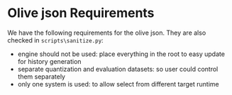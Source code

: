 # Olive json Requirements

We have the following requirements for the olive json. They are also checked in `scripts\sanitize.py`:

- engine should not be used: place everything in the root to easy update for history generation
- separate quantization and evaluation datasets: so user could control them separately
- only one system is used: to allow select from different target runtime
